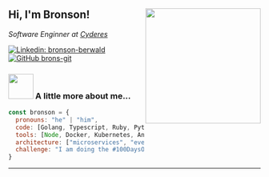 <h2> Hi, I'm Bronson! 
<img align='right' src="https://camo.githubusercontent.com/3b7c592ede97b6138ffd4b1cc1541c2f3b11fd39/687474703a2f2f33312e6d656469612e74756d626c722e636f6d2f31376665613932306666333665663466356238373764353231366137616164392f74756d626c725f6d6f39786a65387a5a34317163626975666f315f313238302e676966" width="230"></h2>
<p><em>Software Enginner at <a href="https://cyderes.com">Cyderes </a>
</em></p>

[![Linkedin: bronson-berwald](https://img.shields.io/badge/-bronsonberwald-blue?style=flat-square&logo=Linkedin&logoColor=white&link=https://www.linkedin.com/in/bronson-berwald/)](https://www.linkedin.com/in/bronson-berwald/)
[![GitHub brons-git](https://img.shields.io/github/followers/brons-git?label=follow&style=social)](https://github.com/brons-git)


### <img src="https://media.giphy.com/media/MaI6BylfjAkDkfk4OC/giphy.gif" width="50"> A little more about me...  

```javascript
const bronson = {
  pronouns: "he" | "him",
  code: [Golang, Typescript, Ruby, Python],
  tools: [Node, Docker, Kubernetes, Angular, React],
  architecture: ["microservices", "event-driven", "design system pattern"],
  challenge: "I am doing the #100DaysOfCode challenge focused on react and typescript"
}
```


---
